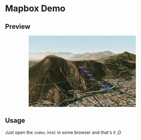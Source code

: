 # Mapbox Demo

## Preview

<p align="center">
  <img src="https://github.com/cr0wg4n/mapbox-demo/blob/0aa5d36dc00fe33d22b32683f88c06743aec37ab/.docs/3d-demo-map.png?raw=true" width="350" alt="cansat 3d map">
</p>

## Usage
Just open the ``index.html`` in some browser and that's it ;D
